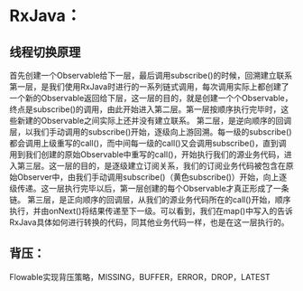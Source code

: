 # RxJava：
## 线程切换原理
首先创建一个Observable给下一层，最后调用subscribe()的时候，回溯建立联系
第一层，是我们使用RxJava时进行的一系列链式调用，每次调用实际上都创建了一个新的Observable返回给下层，这一层的目的，就是创建一个个Observable，终点是subscribe()的调用，由此开始进入第二层。第一层按顺序执行完毕时，这些新建的Observable之间实际上还并没有建立联系。
第二层，是逆向顺序的回调层，以我们手动调用的subscribe()开始，逐级向上游回溯。每一级的subscribe()都会调用上级重写的call()，而中间每一级的call()又会调用subscribe()，直到调用到我们创建的原始Observable中重写的call()，开始执行我们的源业务代码，进入第三层。这一层的目的，是逐级建立订阅关系，我们的订阅业务代码被包含在原始Observer中，由我们手动调用subscribe()（黄色subscribe()）开始，向上逐级传递。这一层执行完毕以后，第一层创建的每个Observable才真正形成了一条链。
第三层，是正向顺序的回调层，从我们的源业务代码所在的call()开始，顺序执行，并由onNext()将结果传递至下一级。可以看到，我们在map()中写入的告诉RxJava具体如何进行转换的代码，同其他业务代码一样，也是在这一层执行的。

## 背压：
Flowable实现背压策略，MISSING，BUFFER，ERROR，DROP，LATEST

